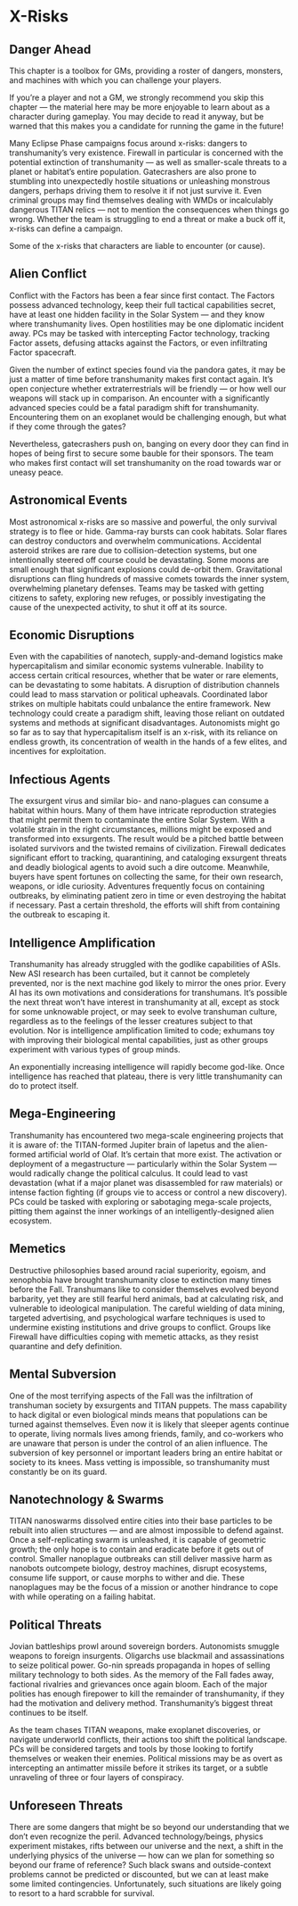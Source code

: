 # X-Risks

<!-- CLEANED blockquote -->

## Danger Ahead

This chapter is a toolbox for GMs, providing a roster of dangers, monsters, and machines with which you can challenge your players.

If you’re a player and not a GM, we strongly recommend you skip this chapter — the material here may be more enjoyable to learn about as a character during gameplay. You may decide to read it anyway, but be warned that this makes you a candidate for running the game in the future!

<!-- CLEANED /blockquote -->

Many Eclipse Phase campaigns focus around x-risks: dangers to transhumanity’s very existence. Firewall in particular is concerned with the potential extinction of transhumanity — as well as smaller-scale threats to a planet or habitat’s entire population. Gatecrashers are also prone to stumbling into unexpectedly hostile situations or unleashing monstrous dangers, perhaps driving them to resolve it if not just survive it. Even criminal groups may find themselves dealing with WMDs or incalculably dangerous TITAN relics — not to mention the consequences when things go wrong. Whether the team is struggling to end a threat or make a buck off it, x-risks can define a campaign.

Some of the x-risks that characters are liable to encounter (or cause).

<!--sort-->

## Alien Conflict

Conflict with the Factors has been a fear since first contact. The Factors possess advanced technology, keep their full tactical capabilities secret, have at least one hidden facility in the Solar System — and they know where transhumanity lives. Open hostilities may be one diplomatic incident away. PCs may be tasked with intercepting Factor technology, tracking Factor assets, defusing attacks against the Factors, or even infiltrating Factor spacecraft.

Given the number of extinct species found via the pandora gates, it may be just a matter of time before transhumanity makes first contact again. It’s open conjecture whether extraterrestrials will be friendly — or how well our weapons will stack up in comparison. An encounter with a significantly advanced species could be a fatal paradigm shift for transhumanity. Encountering them on an exoplanet would be challenging enough, but what if they come through the gates?

Nevertheless, gatecrashers push on, banging on every door they can find in hopes of being first to secure some bauble for their sponsors. The team who makes first contact will set transhumanity on the road towards war or uneasy peace.

## Astronomical Events

Most astronomical x-risks are so massive and powerful, the only survival strategy is to flee or hide. Gamma-ray bursts can cook habitats. Solar flares can destroy conductors and overwhelm communications. Accidental asteroid strikes are rare due to collision-detection systems, but one intentionally steered off course could be devastating. Some moons are small enough that significant explosions could de-orbit them. Gravitational disruptions can fling hundreds of massive comets towards the inner system, overwhelming planetary defenses. Teams may be tasked with getting citizens to safety, exploring new refuges, or possibly investigating the cause of the unexpected activity, to shut it off at its source.

## Economic Disruptions

Even with the capabilities of nanotech, supply-and-demand logistics make hypercapitalism and similar economic systems vulnerable. Inability to access certain critical resources, whether that be water or rare elements, can be devastating to some habitats. A disruption of distribution channels could lead to mass starvation or political upheavals. Coordinated labor strikes on multiple habitats could unbalance the entire framework. New technology could create a paradigm shift, leaving those reliant on outdated systems and methods at significant disadvantages. Autonomists might go so far as to say that hypercapitalism itself is an x-risk, with its reliance on endless growth, its concentration of wealth in the hands of a few elites, and incentives for exploitation.

## Infectious Agents

The exsurgent virus and similar bio- and nano-plagues can consume a habitat within hours. Many of them have intricate reproduction strategies that might permit them to contaminate the entire Solar System. With a volatile strain in the right circumstances, millions might be exposed and transformed into exsurgents. The result would be a pitched battle between isolated survivors and the twisted remains of civilization. Firewall dedicates significant effort to tracking, quarantining, and cataloging exsurgent threats and deadly biological agents to avoid such a dire outcome. Meanwhile, buyers have spent fortunes on collecting the same, for their own research, weapons, or idle curiosity. Adventures frequently focus on containing outbreaks, by eliminating patient zero in time or even destroying the habitat if necessary. Past a certain threshold, the efforts will shift from containing the outbreak to escaping it.

## Intelligence Amplification

Transhumanity has already struggled with the godlike capabilities of ASIs. New ASI research has been curtailed, but it cannot be completely prevented, nor is the next machine god likely to mirror the ones prior. Every AI has its own motivations and considerations for transhumans. It’s possible the next threat won’t have interest in transhumanity at all, except as stock for some unknowable project, or may seek to evolve transhuman culture, regardless as to the feelings of the lesser creatures subject to that evolution. Nor is intelligence amplification limited to code; exhumans toy with improving their biological mental capabilities, just as other groups experiment with various types of group minds.

An exponentially increasing intelligence will rapidly become god-like. Once intelligence has reached that plateau, there is very little transhumanity can do to protect itself.

## Mega-Engineering

Transhumanity has encountered two mega-scale engineering projects that it is aware of: the TITAN-formed Jupiter brain of Iapetus and the alien-formed artificial world of Olaf. It’s certain that more exist. The activation or deployment of a megastructure — particularly within the Solar System — would radically change the political calculus. It could lead to vast devastation (what if a major planet was disassembled for raw materials) or intense faction fighting (if groups vie to access or control a new discovery). PCs could be tasked with exploring or sabotaging mega-scale projects, pitting them against the inner workings of an intelligently-designed alien ecosystem.

## Memetics

Destructive philosophies based around racial superiority, egoism, and xenophobia have brought transhumanity close to extinction many times before the Fall. Transhumans like to consider themselves evolved beyond barbarity, yet they are still fearful herd animals, bad at calculating risk, and vulnerable to ideological manipulation. The careful wielding of data mining, targeted advertising, and psychological warfare techniques is used to undermine existing institutions and drive groups to conflict. Groups like Firewall have difficulties coping with memetic attacks, as they resist quarantine and defy definition.

## Mental Subversion

One of the most terrifying aspects of the Fall was the infiltration of transhuman society by exsurgents and TITAN puppets. The mass capability to hack digital or even biological minds means that populations can be turned against themselves. Even now it is likely that sleeper agents continue to operate, living normals lives among friends, family, and co-workers who are unaware that person is under the control of an alien influence. The subversion of key personnel or important leaders bring an entire habitat or society to its knees. Mass vetting is impossible, so transhumanity must constantly be on its guard.

## Nanotechnology & Swarms

TITAN nanoswarms dissolved entire cities into their base particles to be rebuilt into alien structures — and are almost impossible to defend against. Once a self-replicating swarm is unleashed, it is capable of geometric growth; the only hope is to contain and eradicate before it gets out of control. Smaller nanoplague outbreaks can still deliver massive harm as nanobots outcompete biology, destroy machines, disrupt ecosystems, consume life support, or cause morphs to wither and die. These nanoplagues may be the focus of a mission or another hindrance to cope with while operating on a failing habitat.

## Political Threats

Jovian battleships prowl around sovereign borders. Autonomists smuggle weapons to foreign insurgents. Oligarchs use blackmail and assassinations to seize political power. Go-nin spreads propaganda in hopes of selling military technology to both sides. As the memory of the Fall fades away, factional rivalries and grievances once again bloom. Each of the major polities has enough firepower to kill the remainder of transhumanity, if they had the motivation and delivery method. Transhumanity’s biggest threat continues to be itself.

As the team chases TITAN weapons, make exoplanet discoveries, or navigate underworld conflicts, their actions too shift the political landscape. PCs will be considered targets and tools by those looking to fortify themselves or weaken their enemies. Political missions may be as overt as intercepting an antimatter missile before it strikes its target, or a subtle unraveling of three or four layers of conspiracy.

## Unforeseen Threats

There are some dangers that might be so beyond our understanding that we don’t even recognize the peril. Advanced technology/beings, physics experiment mistakes, rifts between our universe and the next, a shift in the underlying physics of the universe — how can we plan for something so beyond our frame of reference? Such black swans and outside-context problems cannot be predicted or discounted, but we can at least make some limited contingencies. Unfortunately, such situations are likely going to resort to a hard scrabble for survival.

<!--sort-end-->

